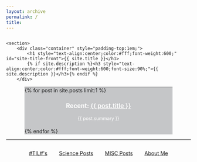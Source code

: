 ```yaml
---
layout: archive
permalink: /
title:
---
```



<!-- <div class="front-cover" style="background:url(./images/{{ site.cover_image }}) no-repeat fixed center;background-size:cover;overflow:hidden;">

    <section>
        <div class="container" style="padding-top:1em;">
            <h1 style="text-align:center;color:#fff;font-weight:600;" id="site-title-front">{{ site.title }}</h1>
            {% if site.description %}<h3 style="text-align:center;color:#fff;font-weight:600;font-size:90%;">{{ site.description }}</h3>{% endif %}
        </div>
<div class="featured" style="border-top:1px solid grey;margin:0 10% 0 10%;">
<div style="background-image:linear-gradient(-130deg, rgba(14,21,58,0.3) 10%, rgba(74,76,123,0.5) 35%, rgba(161,140,171,0.2) 65%, rgba(243,201,215,0.2) 90%);">
{% for post in site.posts limit:1 %}
<h3 style="text-align:center;font-size:120%;color:white;">Recent: <a href="{{ site.url }}{{ post.url }}" style="text-align:center;color:white;font-weight:600;">{{ post.title }}</a></h3>
<p style="text-align:center;color:#fff;font-size:90%;padding-bottom:0.5em;padding-left:2%;padding-right:2%;">{{ post.summary }}</p>
{% endfor %}
</div>
</div>
    </section>

</div> -->


<div class="front-cover" style="background-size:cover;overflow:hidden;">

    <section>
        <div class="container" style="padding-top:1em;">
            <h1 style="text-align:center;color:#fff;font-weight:600;" id="site-title-front">{{ site.title }}</h1>
            {% if site.description %}<h3 style="text-align:center;color:#fff;font-weight:600;font-size:90%;">{{ site.description }}</h3>{% endif %}
        </div>
<div class="featured" style="border-top:1px solid grey;margin:0 10% 0 10%;">
<div style="background: rgba(67, 69, 78, 0.3);">
{% for post in site.posts limit:1 %}
<h3 style="text-align:center;font-size:120%;color:white;">Recent: <a href="{{ site.url }}{{ post.url }}" style="text-align:center;color:white;font-weight:600;">{{ post.title }}</a></h3>
<p style="text-align:center;color:#fff;font-size:90%;padding-bottom:0.5em;padding-left:2%;padding-right:2%;">{{ post.summary }}</p>
{% endfor %}
</div>
</div>
    </section>

</div>




<hr class="paragraph">

<section style="margin-top:2em;margin-bottom:2em;text-align:center;">

<a href="/til/" style="margin: 1em 1em 1em 1em;" class="btn">#TIL#'s</a>
<a href="/science/" style="margin: 1em 1em 1em 1em;" class="btn">Science Posts</a>
<a href="/misc/" style="margin: 1em 1em 1em 1em;" class="btn">MISC Posts</a>
<a href="/about/" style="margin: 1em 1em 1em;" class="btn">About Me</a>

</section>
